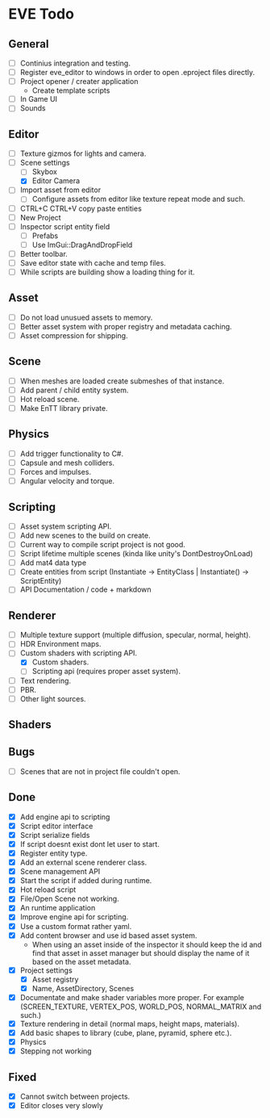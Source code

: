 # EVE Todo

## General
- [ ] Continius integration and testing.
- [ ] Register eve_editor to windows in order to open .eproject files directly. 
- [ ] Project opener / creater application
    - Create template scripts
- [ ] In Game UI
- [ ] Sounds

## Editor
- [ ] Texture gizmos for lights and camera.
- [ ] Scene settings
  - [ ] Skybox
  - [x] Editor Camera
- [ ] Import asset from editor
    - [ ] Configure assets from editor like texture repeat mode and such.
- [ ] CTRL+C CTRL+V copy paste entities
- [ ] New Project
- [ ] Inspector script entity field
  - [ ] Prefabs
  - [ ] Use ImGui::DragAndDropField
- [ ] Better toolbar.
- [ ] Save editor state with cache and temp files.
- [ ] While scripts are building show a loading thing for it.

## Asset
- [ ] Do not load unusued assets to memory.
- [ ] Better asset system with proper registry and metadata caching.
- [ ] Asset compression for shipping.

## Scene
- [ ] When meshes are loaded create submeshes of that instance.
- [ ] Add parent / child entity system.
- [ ] Hot reload scene.
- [ ] Make EnTT library private.

## Physics
- [ ] Add trigger functionality to C#.
- [ ] Capsule and mesh colliders.
- [ ] Forces and impulses.
- [ ] Angular velocity and torque.

## Scripting
- [ ] Asset system scripting API.
- [ ] Add new scenes to the build on create. 
- [ ] Current way to compile script project is not good.
- [ ] Script lifetime multiple scenes (kinda like unity's DontDestroyOnLoad)
- [ ] Add mat4 data type
- [ ] Create entities from script (Instantiate<EntityClass> -> EntityClass | Instantiate() -> ScriptEntity)
- [ ] API Documentation / code + markdown

## Renderer
- [ ] Multiple texture support (multiple diffusion, specular, normal, height).
- [ ] HDR Environment maps.
- [ ] Custom shaders with scripting API.
    - [x] Custom shaders.
    - [ ] Scripting api (requires proper asset system).
- [ ] Text rendering.
- [ ] PBR.
- [ ] Other light sources.

## Shaders

## Bugs
- [ ] Scenes that are not in project file couldn't open. 

## Done
- [x] Add engine api to scripting
- [x] Script editor interface
- [x] Script serialize fields
- [x] If script doesnt exist dont let user to start.
- [x] Register entity type.
- [x] Add an external scene renderer class.
- [x] Scene management API
- [x] Start the script if added during runtime.
- [x] Hot reload script
- [x] File/Open Scene not working.
- [x] An runtime application
- [x] Improve engine api for scripting.
- [x] Use a custom format rather yaml.
- [x] Add content browser and use id based asset system.
    - When using an asset inside of the inspector it should keep the id and find that asset in asset manager
    but should display the name of it based on the asset metadata.
- [x] Project settings
  - [x] Asset registry
  - [x] Name, AssetDirectory, Scenes 
- [x] Documentate and make shader variables more proper. For example (SCREEN_TEXTURE, VERTEX_POS, WORLD_POS, NORMAL_MATRIX and such.)
- [x] Texture rendering in detail (normal maps, height maps, materials).
- [x] Add basic shapes to library (cube, plane, pyramid, sphere etc.).
- [x] Physics
- [x] Stepping not working

## Fixed
- [x] Cannot switch between projects.
- [x] Editor closes very slowly
